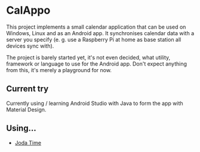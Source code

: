 # CalAppo

This project implements a small calendar application that can be used on Windows, Linux and as an Android app.
It synchronises calendar data with a server you specify (e. g. use a Raspberry Pi at home as base station all devices sync with).


The project is barely started yet, it's not even decided, what utility, framework or language to use for the Android app.
Don't expect anything from this, it's merely a playground for now.


## Current try
Currently using / learning Android Studio with Java to form the app with Material Design.


## Using...

- [Joda Time](https://github.com/dlew/joda-time-android)